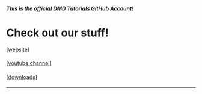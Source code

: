 #### *This is the official DMD Tutorials GitHub Account!*
# Check out our stuff!
[[website]](https://dmdtutorials.com)
#### [ ]()
[[youtube channel]](https://youtube.com/@dmdev_)
#### [ ]()
[[downloads]](https://dmdtutorials.com/downloads)
#### [ ]()
---------------------------
